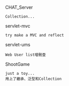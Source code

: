 CHAT_Server

    Collection...
  
servlet-mvc	

    try make a MVC and reflect
    
servlet-ums

    Web User list增刪查

ShootGame

    just a toy...
    用上了繼承、泛型和Collection



